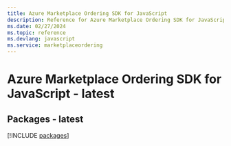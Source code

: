```yaml
---
title: Azure Marketplace Ordering SDK for JavaScript
description: Reference for Azure Marketplace Ordering SDK for JavaScript
ms.date: 02/27/2024
ms.topic: reference
ms.devlang: javascript
ms.service: marketplaceordering
---
```

# Azure Marketplace Ordering SDK for JavaScript - latest
## Packages - latest
[!INCLUDE [packages](marketplace-ordering-index.md)]
